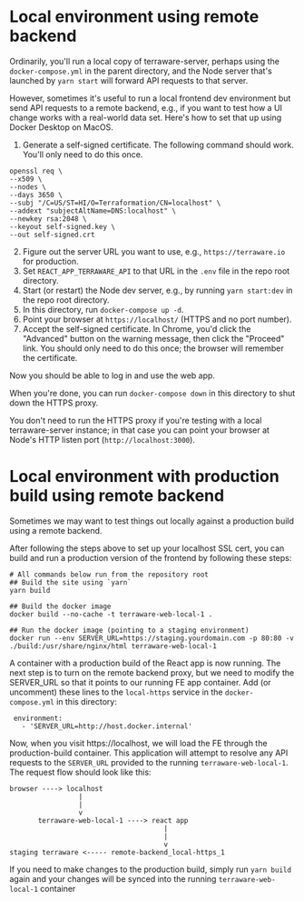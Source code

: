 # Local environment using remote backend

Ordinarily, you'll run a local copy of terraware-server, perhaps using the `docker-compose.yml`
in the parent directory, and the Node server that's launched by `yarn start` will forward API
requests to that server.

However, sometimes it's useful to run a local frontend dev environment but send API requests to
a remote backend, e.g., if you want to test how a UI change works with a real-world data set.
Here's how to set that up using Docker Desktop on MacOS.

1. Generate a self-signed certificate. The following command should work. You'll only need
   to do this once.

```shell
openssl req \
--x509 \
--nodes \
--days 3650 \
--subj "/C=US/ST=HI/O=Terraformation/CN=localhost" \
--addext "subjectAltName=DNS:localhost" \
--newkey rsa:2048 \
--keyout self-signed.key \
--out self-signed.crt
```

2. Figure out the server URL you want to use, e.g., `https://terraware.io` for production.
3. Set `REACT_APP_TERRAWARE_API` to that URL in the `.env` file in the repo root directory.
4. Start (or restart) the Node dev server, e.g., by running `yarn start:dev` in the repo
   root directory.
5. In this directory, run `docker-compose up -d`.
6. Point your browser at `https://localhost/` (HTTPS and no port number).
7. Accept the self-signed certificate. In Chrome, you'd click the "Advanced" button on the
   warning message, then click the "Proceed" link. You should only need to do this once;
   the browser will remember the certificate.

Now you should be able to log in and use the web app.

When you're done, you can run `docker-compose down` in this directory to shut down the HTTPS
proxy.

You don't need to run the HTTPS proxy if you're testing with a local terraware-server instance;
in that case you can point your browser at Node's HTTP listen port (`http://localhost:3000`).

# Local environment with production build using remote backend

Sometimes we may want to test things out locally against a production build using a remote backend.

After following the steps above to set up your localhost SSL cert, you can build and run a production version
of the frontend by following these steps:

```
# All commands below run from the repository root
## Build the site using `yarn`
yarn build

## Build the docker image
docker build --no-cache -t terraware-web-local-1 .

## Run the docker image (pointing to a staging environment)
docker run --env SERVER_URL=https://staging.yourdomain.com -p 80:80 -v ./build:/usr/share/nginx/html terraware-web-local-1
```

A container with a production build of the React app is now running. The next step is to turn on the remote backend proxy, but we
need to modify the SERVER_URL so that it points to our running FE app container. Add (or uncomment) these lines to the `local-https`
service in the `docker-compose.yml` in this directory:

```
 environment:
   - 'SERVER_URL=http://host.docker.internal'
```

Now, when you visit https://localhost, we will load the FE through the production-build container. This application will attempt to
resolve any API requests to the `SERVER_URL` provided to the running `terraware-web-local-1`. The request flow should look like this:

```
browser ----> localhost
                 |
                 |
                 v
       terraware-web-local-1 ----> react app
                                      |
                                      |
                                      v
staging terraware <----- remote-backend_local-https_1
```

If you need to make changes to the production build, simply run `yarn build` again and your changes will be synced into the running `terraware-web-local-1` container
